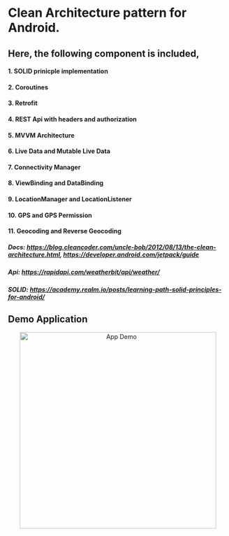# Clean Architecture pattern for Android.
## Here, the following component is included,
#### 1. SOLID prinicple implementation
#### 2. Coroutines
#### 3. Retrofit
#### 4. REST Api with headers and authorization
#### 5. MVVM Architecture
#### 6. Live Data and Mutable Live Data
#### 7. Connectivity Manager
#### 8. ViewBinding and DataBinding
#### 9. LocationManager and LocationListener
#### 10. GPS and GPS Permission
#### 11. Geocoding and Reverse Geocoding

##### Docs: https://blog.cleancoder.com/uncle-bob/2012/08/13/the-clean-architecture.html, https://developer.android.com/jetpack/guide
##### Api: https://rapidapi.com/weatherbit/api/weather/
##### SOLID: https://academy.realm.io/posts/learning-path-solid-principles-for-android/
## Demo Application

<p align="center">
<img src="https://github.com/FakhrulASA/weatherLy-Clean-Architecture/blob/main/ab.jpg" width="450" title="App Demo">
</p>
